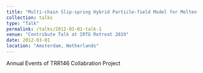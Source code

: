 ```yaml
---
title: "Multi-chain Slip-spring Hybrid Particle-field Model for Molten Polyethylene"
collection: talks
type: "Talk"
permalink: /talks/2012-03-01-talk-1
venue: "Contribute Talk at IRTG Retreat 2019"
date: 2012-03-01
location: "Amsterdam, Netherlands"
---
```


Annual Events of TRR146 Collabration Project
